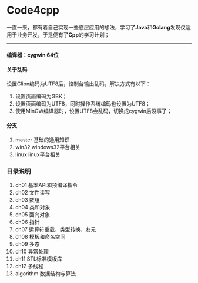# Code4cpp

一直一来，都有着自己实现一些底层应用的想法，学习了**Java**和**Golang**发现仅适用于业务开发，于是便有了**Cpp**的学习计划；

---

#### 编译器：cygwin 64位

#### 关于乱码
设置Clion编码为UTF8后，控制台输出乱码，解决方式有以下：
1. 设置页面编码为GBK；
2. 设置页面编码为UTF8，同时操作系统编码也设置为UTF8；
3. 使用MinGW编译器时，设置UTF8会乱码，切换成cygwin后没事了；

#### 分支
1. master 基础的通用知识
2. win32 windows32平台相关
3. linux linux平台相关

### 目录说明
1. ch01 基本API和预编译指令
2. ch02 文件读写
3. ch03 数组
4. ch04 类和对象
5. ch05 面向对象
6. ch06 指针
7. ch07 运算符重载、类型转换、友元
8. ch08 模板和命名空间
9. ch09 多态
10. ch10 异常处理
11. ch11 STL标准模板库
12. ch12 多线程
13. algorithm 数据结构与算法